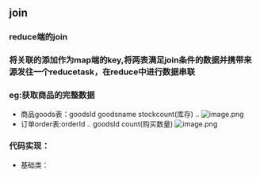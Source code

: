 ## join
### reduce端的join
### 将关联的添加作为map端的key,将两表满足join条件的数据并携带来源发往一个reducetask，在reduce中进行数据串联

### eg:获取商品的完整数据
* 商品goods表：goodsId goodsname stockcount(库存) .. 
  ![image.png](https://upload-images.jianshu.io/upload_images/14466577-b5c4ff6bc0160a35.png?imageMogr2/auto-orient/strip%7CimageView2/2/w/1240)
* 订单order表:orderId .. goodsId count(购买数量)
 ![image.png](https://upload-images.jianshu.io/upload_images/14466577-b19b003eb4c7c3af.png?imageMogr2/auto-orient/strip%7CimageView2/2/w/1240)
### 代码实现：
* 基础类：
